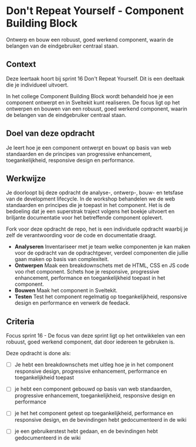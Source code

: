 
# Don't Repeat Yourself - Component Building Block

Ontwerp en bouw een robuust, goed werkend component, waarin de belangen van de eindgebruiker centraal staan.


## Context

Deze leertaak hoort bij sprint 16 Don't Repeat Yourself. Dit is een deeltaak die je individueel uitvoert.

In het college Component Building Block wordt behandeld hoe je een component ontwerpt en in Sveltekit kunt realiseren. De focus ligt op het ontwerpen en bouwen van een robuust, goed werkend component, waarin de belangen van de eindgebruiker centraal staan.

## Doel van deze opdracht

Je leert hoe je een component ontwerpt en bouwt op basis van web standaarden en de principes van progressive enhancement, toegankelijkheid, responsive design en performance.

## Werkwijze

Je doorloopt bij deze opdracht de analyse-, ontwerp-, bouw- en tetsfase van de development lifecycle. In de workshop behandelen we de web standaarden en principes die je toepast in het component. Het is de bedoeling dat je een superstrak traject volgens het boekje uitvoert en briljante documentatie voor het betreffende component oplevert.

Fork voor deze opdracht de repo, het is een individuele opdracht waarbij je zelf de verantwoording voor de code en documentatie draagt. 

- **Analyseren** Inventariseer met je team welke componenten je kan maken voor de opdracht van de opdrachtgever, verdeel componenten die jullie gaan maken op basis van complexiteit.
- **Ontwerpen** Maak een breakdownschets met de HTML, CSS en JS code voo rhet component. Schets hoe je responsive, progressive enhancement, performance en toegankelijkheid toepast in het component.
- **Bouwen** Maak het component in Sveltekit.
- **Testen** Test het component regelmatig op toegankelijkheid, responsive design en performance en verwerk de feedack. 

## Criteria

Focus sprint 16 - De focus van deze sprint ligt op het ontwikkelen van een robuust, goed werkend component, dat door iedereen te gebruken is.

Deze opdracht is done als:

- [ ] Je hebt een breakdownschets met uitleg hoe je in  het component responsive design, progressive enhancement, performance en toegankelijkheid toepast 
- [ ] je hebt een component gebouwd op basis van web standaarden, progressive enhancement, toegankelijkheid, responsive design en performance
- [ ] je het het component getest op toegankelijkheid, performance en responsive design, en de bevindingen hebt gedocumenteerd in de wiki
- [ ] je een gebruikerstest hebt gedaan, en de bevindingen hebt gedocumenteerd in de wiki

